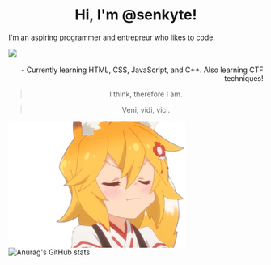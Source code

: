 
<h1 align="center"> 
 Hi, I'm @senkyte!
</h1>
<div> 
 <p align="left">
  I'm an aspiring programmer and entrepreur who likes to code. 
 </p>
 <img src="silver.gif">
 <p align="right">  - Currently learning HTML, CSS, JavaScript, and C++. Also learning CTF techniques!
</p>
</div>

<blockquote align="center"> I think, therefore I am. </blockquote>
<blockquote align="center"> Veni, vidi, vici.</blockquote>
<img src="senko.gif" width="350" height="250"/ align="left">

  
   ![Anurag's GitHub stats](https://github-readme-stats.vercel.app/api?username=senkyte&show_icons=true&theme=dracula)
   

